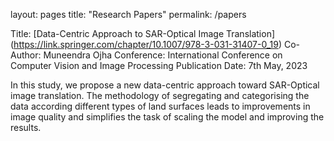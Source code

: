 layout: pages
title: "Research Papers"
permalink: /papers

Title: [Data-Centric Approach to SAR-Optical Image Translation] (https://link.springer.com/chapter/10.1007/978-3-031-31407-0_19)
Co-Author: Muneendra Ojha
Conference: International Conference on Computer Vision and Image Processing
Publication Date: 7th May, 2023

In this study, we propose a new data-centric approach toward SAR-Optical image translation. The methodology of segregating and categorising the data according different types of land surfaces leads to improvements in image quality and simplifies the task of scaling the model and improving the results.
